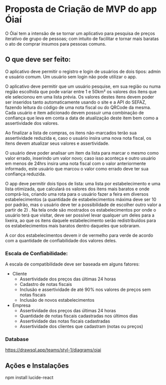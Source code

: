 # Proposta de Criação de MVP do app Óiaí

O Óiaí tem a intensão de se tornar um aplicativo para pesquisa de preços iterativo de grupo de pessoas; com intuito de facilitar e tornar mais baratas o ato de comprar insumos para pessoas comuns.

## O que deve ser feito:

O aplicativo deve permitir o registro e login de usuários de dois tipos: admin e usuário comum. Um usuário sem login não pode utilizar o app.

O aplicativo deve permitir que um usuário pesquise, em sua região ou numa região escolhida que pode variar entre 1 e 50km² os valores dos itens que ele selecionou em uma lista prévia. Os valores destes itens devem poder ser inseridos tanto automaticamente usando o site e a API do SEFAZ, fazendo leitura do código de uma nota fiscal ou do QRCode da mesma. Cada usuário e item adicionado devem possuir uma combinação de confiança que leva em conta a data de atualização deste item bem como a assertividade dos valores.

Ao finalizar a lista de compras, os itens não-marcados terão sua assertividade reduzida e, caso o usuário insira uma nova nota fiscal, os itens devem atualizar seus valores e assertividade.

O usuário deve poder analisar um item da lista para marcar o mesmo como valor errado, inserindo um valor novo; caso isso aconteça e outro usuário em menos de 24hrs insira uma nota fiscal com o valor anteriormente informado, este usuário que marcou o valor como errado deve ter sua confiança reduzida.

O app deve permitir dois tipos de lista: uma lista por estabelecimento e uma lista otimizada, que calculará os valores dos itens mais baratos e onde comprá-los, criando uma rota para o usuário fazer a feira em diversos estabelecimentos (a quantidade de estabelecimentos máxima deve ser 10 por padrão, mas o usuário deve ter a possibilidade de escolher outro valor a partir de 2) . Na tela onde são mostrados os estabelecimentos por onde o usuário terá que visitar, deve ser possível levar qualquer um deles para a lixeira, ao que os itens daquele estabelecimento serão redistribuídos para os estabelecimentos mais baratos dentro daqueles que sobraram.

A cor dos estabelecimentos devem ir de vermelho para verde de acordo com a quantidade de confiabilidade dos valores deles.

### Escala de Confiabilidade:

A escala de compatibilidade deve ser baseada em alguns fatores:

- Cliente
    - Assertividade dos preços das últimas 24 horas
    - Cadastro de notas fiscais
    - Inclusão e assertividade de até 90% nos valores de preços sem notas fiscais
    - Inclusão de novos estabelecimentos
- Empresa
    - Assertividade dos preços das últimas 24 horas
    - Quantidade de notas fiscais cadastradas nos últimos dias
    - Assertividade das notas fiscais cadastradas
    - Assertividade dos clientes que cadastram (notas ou preços)

### Database

https://drawsql.app/teams/styl-1/diagrams/oiai



## Ações e Instalações
npm install lucide-react
